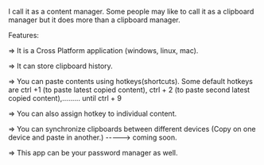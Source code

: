 I call it as a content manager. Some people may like to call it as a clipboard manager but it does more than a clipboard manager.

Features:

=> It is a Cross Platform application (windows, linux, mac).

=> It can store clipboard history.

=> You can paste contents using hotkeys(shortcuts). Some default hotkeys are ctrl +1 (to paste latest copied content), ctrl + 2 (to paste second latest copied content),......... until ctrl + 9

=> You can also assign hotkey to individual content.

=> You can synchronize clipboards between different devices (Copy on one device and paste in another.)  -----> coming soon.

=> This app can be your password manager as well.
